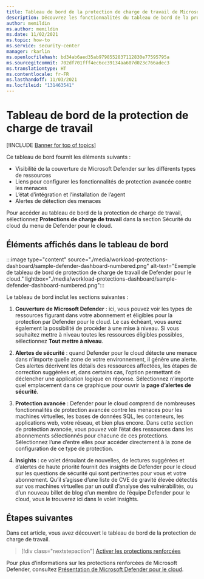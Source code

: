 ```yaml
---
title: Tableau de bord de la protection de charge de travail de Microsoft Defender pour le cloud et ses fonctionnalités
description: Découvrez les fonctionnalités du tableau de bord de la protection de charge de travail de Microsoft Defender pour le cloud
author: memildin
ms.author: memildin
ms.date: 11/02/2021
ms.topic: how-to
ms.service: security-center
manager: rkarlin
ms.openlocfilehash: bd34ab6aed35ab9798552837112830e77595795a
ms.sourcegitcommit: 702df701fff4ec6cc39134aa607d023c766adec3
ms.translationtype: HT
ms.contentlocale: fr-FR
ms.lasthandoff: 11/03/2021
ms.locfileid: "131463541"
---
```

# <a name="the-workload-protections-dashboard"></a>Tableau de bord de la protection de charge de travail

[!INCLUDE [Banner for top of topics](./includes/banner.md)]

Ce tableau de bord fournit les éléments suivants :

- Visibilité de la couverture de Microsoft Defender sur les différents types de ressources
- Liens pour configurer les fonctionnalités de protection avancée contre les menaces
- L’état d’intégration et l’installation de l’agent
- Alertes de détection des menaces 

Pour accéder au tableau de bord de la protection de charge de travail, sélectionnez **Protections de charge de travail** dans la section Sécurité du cloud du menu de Defender pour le cloud.

## <a name="whats-shown-on-the-dashboard"></a>Éléments affichés dans le tableau de bord

:::image type="content" source="./media/workload-protections-dashboard/sample-defender-dashboard-numbered.png" alt-text="Exemple de tableau de bord de protection de charge de travail de Defender pour le cloud." lightbox="./media/workload-protections-dashboard/sample-defender-dashboard-numbered.png":::

Le tableau de bord inclut les sections suivantes :

1. **Couverture de Microsoft Defender** : ici, vous pouvez voir les types de ressources figurant dans votre abonnement et éligibles pour la protection par Defender pour le cloud. Le cas échéant, vous aurez également la possibilité de procéder à une mise à niveau. Si vous souhaitez mettre à niveau toutes les ressources éligibles possibles, sélectionnez **Tout mettre à niveau**.

2. **Alertes de sécurité** : quand Defender pour le cloud détecte une menace dans n’importe quelle zone de votre environnement, il génère une alerte. Ces alertes décrivent les détails des ressources affectées, les étapes de correction suggérées et, dans certains cas, l’option permettant de déclencher une application logique en réponse. Sélectionnez n’importe quel emplacement dans ce graphique pour ouvrir la **page d’alertes de sécurité**.

3. **Protection avancée** : Defender pour le cloud comprend de nombreuses fonctionnalités de protection avancée contre les menaces pour les machines virtuelles, les bases de données SQL, les conteneurs, les applications web, votre réseau, et bien plus encore. Dans cette section de protection avancée, vous pouvez voir l’état des ressources dans les abonnements sélectionnés pour chacune de ces protections. Sélectionnez l’une d’entre elles pour accéder directement à la zone de configuration de ce type de protection.

4. **Insights** : ce volet déroulant de nouvelles, de lectures suggérées et d’alertes de haute priorité fournit des insights de Defender pour le cloud sur les questions de sécurité qui sont pertinentes pour vous et votre abonnement. Qu’il s’agisse d’une liste de CVE de gravité élevée détectés sur vos machines virtuelles par un outil d’analyse des vulnérabilités, ou d’un nouveau billet de blog d’un membre de l’équipe Defender pour le cloud, vous le trouverez ici dans le volet Insights.




## <a name="next-steps"></a>Étapes suivantes

Dans cet article, vous avez découvert le tableau de bord de la protection de charge de travail. 

> [!div class="nextstepaction"]
> [Activer les protections renforcées](enable-enhanced-security.md)

Pour plus d’informations sur les protections renforcées de Microsoft Defender, consultez [Présentation de Microsoft Defender pour le cloud](defender-for-cloud-introduction.md).